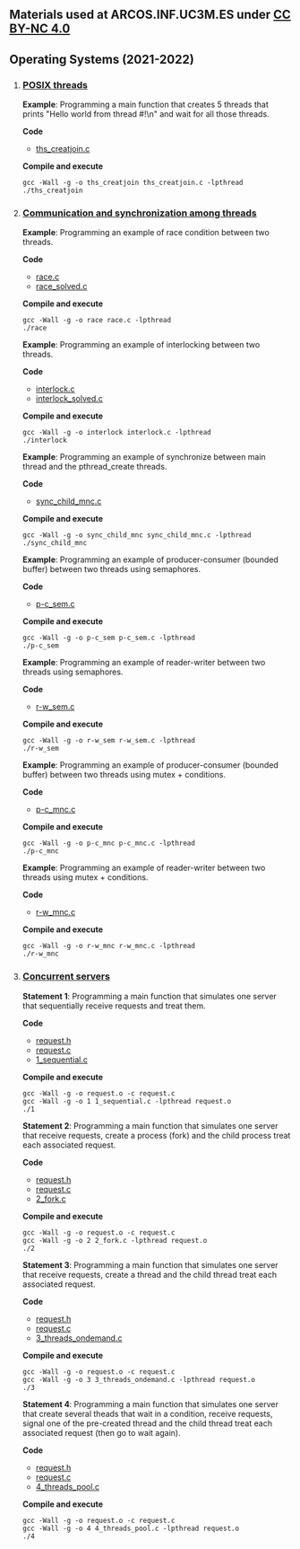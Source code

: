 ## Materials used at ARCOS.INF.UC3M.ES under [CC BY-NC 4.0](http://creativecommons.org/licenses/by-nc/4.0/) 

## Operating Systems (2021-2022)

1. ### <ins>POSIX threads</ins>

    **Example**: Programming a main function that creates 5 threads that prints "Hello world from thread #<thread id>!\n" and wait for all those threads.
 
    **Code**
      * <a href="https://github.com/acaldero/uc3m_os/blob/main/examples/w06_threads/ths_creatjoin.c">ths_creatjoin.c</a>

    **Compile and execute**
    ```
    gcc -Wall -g -o ths_creatjoin ths_creatjoin.c -lpthread
    ./ths_creatjoin
    ```


2. ### <ins>Communication and synchronization among threads</ins>

   **Example**: Programming an example of race condition between two threads.

   **Code**
     * <a href="https://github.com/acaldero/uc3m_os/blob/main/examples/w10_cns/race.c">race.c</a>
     * <a href="https://github.com/acaldero/uc3m_os/blob/main/examples/w10_cns/race_solved.c">race_solved.c</a>

   **Compile and execute**
   ```
   gcc -Wall -g -o race race.c -lpthread
   ./race
   ```

   **Example**: Programming an example of interlocking between two threads.
 
   **Code**
     * <a href="https://github.com/acaldero/uc3m_os/blob/main/examples/w10_cns/interlock.c">interlock.c</a>
     * <a href="https://github.com/acaldero/uc3m_os/blob/main/examples/w10_cns/interlock_solved.c">interlock_solved.c</a>

   **Compile and execute**
   ```
   gcc -Wall -g -o interlock interlock.c -lpthread
   ./interlock
   ```

   **Example**: Programming an example of synchronize between main thread and the pthread_create threads.
 
   **Code**
     * <a href="https://github.com/acaldero/uc3m_os/blob/main/examples/w10_cns/sync_child_mnc.c">sync_child_mnc.c</a>

   **Compile and execute**
   ```
   gcc -Wall -g -o sync_child_mnc sync_child_mnc.c -lpthread
   ./sync_child_mnc
   ```


   **Example**: Programming an example of producer-consumer (bounded buffer) between two threads using semaphores.
 
   **Code**
     * <a href="https://github.com/acaldero/uc3m_os/blob/main/examples/w10_cns/p-c_sem.c">p-c_sem.c</a>

   **Compile and execute**
   ```
   gcc -Wall -g -o p-c_sem p-c_sem.c -lpthread
   ./p-c_sem
   ```

   **Example**: Programming an example of reader-writer between two threads using semaphores.
 
   **Code**
     * <a href="https://github.com/acaldero/uc3m_os/blob/main/examples/w10_cns/r-w_sem.c">r-w_sem.c</a>

   **Compile and execute**
   ```
   gcc -Wall -g -o r-w_sem r-w_sem.c -lpthread
   ./r-w_sem
   ```

   **Example**: Programming an example of producer-consumer (bounded buffer) between two threads using mutex + conditions.
 
   **Code**
     * <a href="https://github.com/acaldero/uc3m_os/blob/main/examples/w10_cns/p-c_mnc.c">p-c_mnc.c</a>

   **Compile and execute**
   ```
   gcc -Wall -g -o p-c_mnc p-c_mnc.c -lpthread
   ./p-c_mnc
   ```

   **Example**: Programming an example of reader-writer between two threads using mutex + conditions.
 
   **Code**
     * <a href="https://github.com/acaldero/uc3m_os/blob/main/examples/w10_cns/r-w_mnc.c">r-w_mnc.c</a>

   **Compile and execute**
   ```
   gcc -Wall -g -o r-w_mnc r-w_mnc.c -lpthread
   ./r-w_mnc
   ```


3. ### <ins>Concurrent servers</ins>

   **Statement 1**: Programming a main function that simulates one server that sequentially receive requests and treat them.

   **Code**
    * <a href="https://github.com/acaldero/uc3m_os/blob/main/examples/w11_servers/request.h">request.h</a>
    * <a href="https://github.com/acaldero/uc3m_os/blob/main/examples/w11_servers/request.c">request.c</a>
    * <a href="https://github.com/acaldero/uc3m_os/blob/main/examples/w11_servers/1_sequential.c">1_sequential.c</a>

   **Compile and execute**
   ```
   gcc -Wall -g -o request.o -c request.c
   gcc -Wall -g -o 1 1_sequential.c -lpthread request.o
   ./1
   ```

   **Statement 2**: Programming a main function that simulates one server that receive requests, create a process (fork) and the child process treat each associated request.

   **Code**
    * <a href="https://github.com/acaldero/uc3m_os/blob/main/examples/w11_servers/request.h">request.h</a>
    * <a href="https://github.com/acaldero/uc3m_os/blob/main/examples/w11_servers/request.c">request.c</a>
    * <a href="https://github.com/acaldero/uc3m_os/blob/main/examples/w11_servers/2_fork.c">2_fork.c</a>

   **Compile and execute**
   ```
   gcc -Wall -g -o request.o -c request.c
   gcc -Wall -g -o 2 2_fork.c -lpthread request.o
   ./2
   ```

   **Statement 3**: Programming a main function that simulates one server that receive requests, create a thread and the child thread treat each associated request.

   **Code**
    * <a href="https://github.com/acaldero/uc3m_os/blob/main/examples/w11_servers/request.h">request.h</a>
    * <a href="https://github.com/acaldero/uc3m_os/blob/main/examples/w11_servers/request.c">request.c</a>
    * <a href="https://github.com/acaldero/uc3m_os/blob/main/examples/w11_servers/3_threads_ondemand.c">3_threads_ondemand.c</a>

   **Compile and execute**
   ```
   gcc -Wall -g -o request.o -c request.c
   gcc -Wall -g -o 3 3_threads_ondemand.c -lpthread request.o
   ./3
   ```

   **Statement 4**: Programming a main function that simulates one server that create several theads that wait in a condition, receive requests, signal one of the pre-created thread and the child thread treat each associated request (then go to wait again).

   **Code**
    * <a href="https://github.com/acaldero/uc3m_os/blob/main/examples/w11_servers/request.h">request.h</a>
    * <a href="https://github.com/acaldero/uc3m_os/blob/main/examples/w11_servers/request.c">request.c</a>
    * <a href="https://github.com/acaldero/uc3m_os/blob/main/examples/w11_servers/4_threads_pool.c">4_threads_pool.c</a>

   **Compile and execute**
   ```
   gcc -Wall -g -o request.o -c request.c
   gcc -Wall -g -o 4 4_threads_pool.c -lpthread request.o
   ./4
   ```


